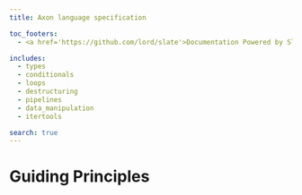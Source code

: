 ```yaml
---
title: Axon language specification

toc_footers:
  - <a href='https://github.com/lord/slate'>Documentation Powered by Slate</a>

includes:
  - types
  - conditionals
  - loops
  - destructuring
  - pipelines
  - data_manipulation
  - itertools

search: true
---
```


# Guiding Principles

